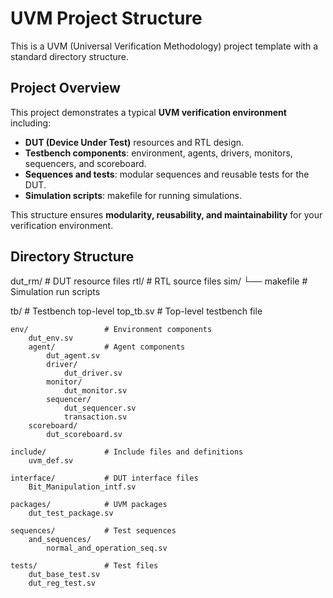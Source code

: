 # UVM Project Structure

This is a UVM (Universal Verification Methodology) project template with a standard directory structure.

## Project Overview

This project demonstrates a typical **UVM verification environment** including:

- **DUT (Device Under Test)** resources and RTL design.
- **Testbench components**: environment, agents, drivers, monitors, sequencers, and scoreboard.
- **Sequences and tests**: modular sequences and reusable tests for the DUT.
- **Simulation scripts**: makefile for running simulations.

This structure ensures **modularity, reusability, and maintainability** for your verification environment.

## Directory Structure

dut_rm/                  # DUT resource files
rtl/                     # RTL source files
sim/
└── makefile             # Simulation run scripts

tb/                      # Testbench top-level
    top_tb.sv            # Top-level testbench file

    env/                 # Environment components
        dut_env.sv
        agent/           # Agent components
            dut_agent.sv
            driver/
                dut_driver.sv
            monitor/
                dut_monitor.sv
            sequencer/
                dut_sequencer.sv
                transaction.sv
        scoreboard/
            dut_scoreboard.sv

    include/             # Include files and definitions
        uvm_def.sv

    interface/           # DUT interface files
        Bit_Manipulation_intf.sv

    packages/            # UVM packages
        dut_test_package.sv

    sequences/           # Test sequences
        and_sequences/
            normal_and_operation_seq.sv

    tests/               # Test files
        dut_base_test.sv
        dut_reg_test.sv